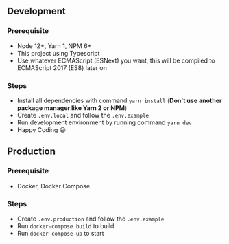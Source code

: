 ## Development

### Prerequisite

- Node 12+, Yarn 1, NPM 6+
- This project using Typescript
- Use whatever ECMAScript (ESNext) you want, this will be compiled to ECMAScript 2017 (ES8) later on

### Steps

- Install all dependencies with command `yarn install` (**Don't use another package manager like Yarn 2 or NPM**)
- Create `.env.local` and follow the `.env.example`
- Run development environment by running command `yarn dev`
- Happy Coding :smiley:

## Production

### Prerequisite

- Docker, Docker Compose

### Steps

- Create `.env.production` and follow the `.env.example`
- Run `docker-compose build` to build
- Run `docker-compose up` to start
